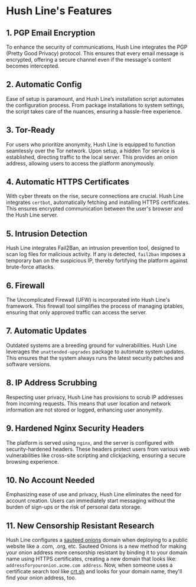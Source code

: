 # Hush Line's Features

## **1. PGP Email Encryption**
To enhance the security of communications, Hush Line integrates the PGP (Pretty Good Privacy) protocol. This ensures that every email message is encrypted, offering a secure channel even if the message's content becomes intercepted.

## **2. Automatic Config**
Ease of setup is paramount, and Hush Line’s installation script automates the configuration process. From package installations to system settings, the script takes care of the nuances, ensuring a hassle-free experience.

## **3. Tor-Ready**
For users who prioritize anonymity, Hush Line is equipped to function seamlessly over the Tor network. Upon setup, a hidden Tor service is established, directing traffic to the local server. This provides an onion address, allowing users to access the platform anonymously.

## **4. Automatic HTTPS Certificates**
With cyber threats on the rise, secure connections are crucial. Hush Line integrates `certbot`, automatically fetching and installing HTTPS certificates. This ensures encrypted communication between the user's browser and the Hush Line server.

## **5. Intrusion Detection**
Hush Line integrates Fail2Ban, an intrusion prevention tool, designed to scan log files for malicious activity. If any is detected, `fail2ban` imposes a temporary ban on the suspicious IP, thereby fortifying the platform against brute-force attacks.

## **6. Firewall**
The Uncomplicated Firewall (UFW) is incorporated into Hush Line's framework. This firewall tool simplifies the process of managing iptables, ensuring that only approved traffic can access the server.

## **7. Automatic Updates**
Outdated systems are a breeding ground for vulnerabilities. Hush Line leverages the `unattended-upgrades` package to automate system updates. This ensures that the system always runs the latest security patches and software versions.

## **8. IP Address Scrubbing**
Respecting user privacy, Hush Line has provisions to scrub IP addresses from incoming requests. This means that user location and network information are not stored or logged, enhancing user anonymity.

## **9. Hardened Nginx Security Headers**
The platform is served using `nginx`, and the server is configured with security-hardened headers. These headers protect users from various web vulnerabilities like cross-site scripting and clickjacking, ensuring a secure browsing experience.

## **10. No Account Needed**
Emphasizing ease of use and privacy, Hush Line eliminates the need for account creation. Users can immediately start messaging without the burden of sign-ups or the risk of personal data storage.

## **11. New Censorship Resistant Research**
Hush Line configures a [sauteed onions](sauteed-onions.org) domain when deploying to a public website like a .com, .org, etc. Sauteed Onions is a new method for making your onion address more censorship resistant by binding it to your domain name using HTTPS certificates, creating a new domain that looks like: `addressforyouronion.acme.com address`. Now, when someone uses a certificate search tool like [crt.sh](https://crt.sh/) and looks for your domain name, they'll find your onion address, too.